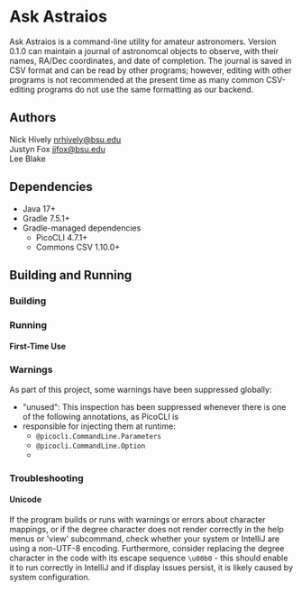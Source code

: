 # Ask Astraios
Ask Astraios is a command-line utility for amateur astronomers. Version 0.1.0 can maintain a journal of astronomcal
objects to observe, with their names, RA/Dec coordinates, and date of completion. The journal is saved in CSV format
and can be read by other programs; however, editing with other programs is not recommended at the present time as 
many common CSV-editing programs do not use the same formatting as our backend.

## Authors
Nick Hively <nrhively@bsu.edu>  
Justyn Fox <jjfox@bsu.edu>  
Lee Blake

## Dependencies
- Java 17+
- Gradle 7.5.1+
- Gradle-managed dependencies
    - PicoCLI 4.7.1+
    - Commons CSV 1.10.0+



## Building and Running
### Building

### Running
#### First-Time Use

### Warnings
As part of this project, some warnings have been suppressed globally:
- "unused": This inspection has been suppressed whenever there is one of the following annotations, as PicoCLI is 
- responsible for injecting them at runtime:
  - `@picocli.CommandLine.Parameters`
  - `@picocli.CommandLine.Option`
  - 
### Troubleshooting
#### Unicode
If the program builds or runs with warnings or errors about character mappings, or if the degree character does not
render correctly in the help menus or 'view' subcommand, check whether your system or IntelliJ are using a non-UTF-8 
encoding. Furthermore, consider replacing the degree character in the code with its escape sequence `\u00b0` - this
should enable it to run correctly in IntelliJ and if display issues persist, it is likely caused by system
configuration.

